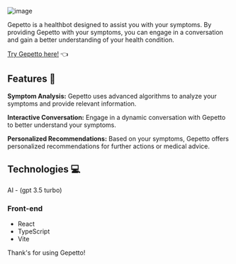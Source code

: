 ![image](https://github.com/vitoraugustto/gepetto/assets/60718553/6bd1d556-48ee-49e5-ad69-8e833b0caa49)

Gepetto is a healthbot designed to assist you with your symptoms. By providing Gepetto with your symptoms, you can engage in a conversation and gain a better understanding of your health condition.

[Try Gepetto here!](https://gepetto-bot.vercel.app) 👈

## Features 🚀

**Symptom Analysis:** Gepetto uses advanced algorithms to analyze your symptoms and provide relevant information.

**Interactive Conversation:** Engage in a dynamic conversation with Gepetto to better understand your symptoms.

**Personalized Recommendations:** Based on your symptoms, Gepetto offers personalized recommendations for further actions or medical advice.

## Technologies 💻

AI - (gpt 3.5 turbo)

### Front-end

- React
- TypeScript
- Vite

Thank's for using Gepetto!
